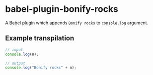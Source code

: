 # babel-plugin-bonify-rocks

A Babel plugin which appends `Bonify rocks` to `console.log` argument.

## Example transpilation

```js
// input
console.log(n);

// output
console.log("Bonify rocks" + n);
```